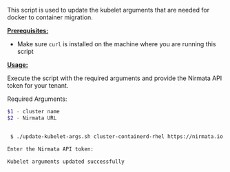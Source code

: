 

This script is used to update the kubelet arguments that are needed for docker to container migration. 

<ins>**Prerequisites:**</ins>

- Make sure `curl` is installed on the machine where you are running this script

<ins>**Usage:**</ins>

Execute the script with the required arguments and provide the Nirmata API token for your tenant. 

Required Arguments:
```sh
$1 - cluster name
$2 - Nirmata URL
```

```sh

 $ ./update-kubelet-args.sh cluster-containerd-rhel https://nirmata.io

Enter the Nirmata API token:

Kubelet arguments updated successfully


```
